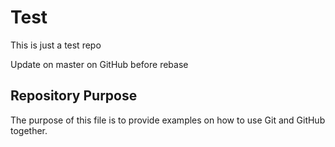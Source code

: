 # Test

This is just a test repo

Update on master on GitHub before rebase

## Repository Purpose

The purpose of this file is to provide examples
on how to use Git and GitHub together.

